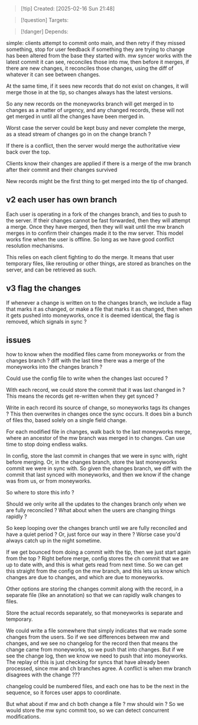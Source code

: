 
>[!tip] Created: [2025-02-16 Sun 21:48]

>[!question] Targets: 

>[!danger] Depends: 

simple:
clients attempt to commit onto main, and then retry if they missed something, stop for user feedback if something they are trying to change has been altered from the base they started with.
mw syncer works with the latest commit it can see, reconciles those into mw, then before it merges, if there are new changes, it reconciles those changes, using the diff of whatever it can see between changes.

At the same time, if it sees new records that do not exist on changes, it will merge those in at the tip, so changes always has the latest versions.

So any new records on the moneyworks branch will get merged in to changes as a matter of urgency, and any changed records, these will not get merged in until all the changes have been merged in.

Worst case the server could be kept busy and never complete the merge, as a stead stream of changes go in on the change branch ?

If there is a conflict, then the server would merge the authoritative view back over the top.

Clients know their changes are applied if there is a merge of the mw branch after their commit and their changes survived

New records might be the first thing to get merged into the tip of changed.


## v2 each user has own branch
Each user is operating in a fork of the changes branch, and ties to push to the server.  If their changes cannot be fast forwarded, then they will attempt a merge.  Once they have merged, then they will wait until the mw branch merges in to confirm their changes made it to the mw server.  This model works fine when the user is offline.  So long as we have good conflict resolution mechanisms.

This relies on each client fighting to do the merge.  It means that user temporary files, like rerouting or other things, are stored as branches on the server, and can be retrieved as such.

## v3 flag the changes
If whenever a change is written on to the changes branch, we include a flag that marks it as changed, or make a file that marks it as changed, then when it gets pushed into moneyworks, once it is deemed identical, the flag is removed, which signals in sync ?

## issues
how to know when the modified files came from moneyworks or from the changes branch ?
diff with the last time there was a merge of the moneyworks into the changes branch ?

Could use the config file to write when the changes last occured ?

With each record, we could store the commit that it was last changed in ?
This means the records get re-written when they get synced ?

Write in each record its source of change, so moneyworks tags its changes ?  This then overwrites in changes once the sync occurs.  It does bin a bunch of files tho, based solely on a single field change.

For each modified file in changes, walk back to the last moneyworks merge, where an ancestor of the mw branch was merged in to changes.  Can use time to stop doing endless walks.

In config, store the last commit in changes that we were in sync with, right before merging.
Or, in the changes branch, store the last moneyworks commit we were in sync with.
So given the changes branch, we diff with the commit that last synced with moneyworks, and then we know if the change was from us, or from moneyworks.

So where to store this info ?

Should we only write all the updates to the changes branch only when we are fully reconciled ?  What about when the users are changing things rapidly ?

So keep looping over the changes branch until we are fully reconciled and have a quiet period ?
Or, just force our way in there ?  Worse case you'd always catch up in the night sometime.

If we get bounced from doing a commit with the tip, then we just start again from the top ?
Right before merge, config stores the ch commit that we are up to date with, and this is what gets read from next time.  So we can get this straight from the config on the mw branch, and this lets us know which changes are due to changes, and which are due to moneyworks.

Other options are storing the changes commit along with the record, in a separate file (like an annotation) so that we can rapidly walk changes to files. 

Store the actual records separately, so that moneyworks is separate and temporary.

We could write a file somewhere that simply indicates that we made some changes from the users.   So if we see differences between mw and changes, and we see no changelog for the record then that means the change came from moneyworks, so we push that into changes.  But if we see the change log, then we know we need to push that into moneyworks.  The replay of this is just checking for syncs that have already been processed, since mw and ch branches agree.  A conflict is when mw branch disagrees with the change ???

changelog could be numbered files, and each one has to be the next in the sequence, so it forces user apps to coordinate.

But what about if mw and ch both change a file ?  mw should win ?  So we would store the mw sync commit too, so we can detect concurrent modifications.